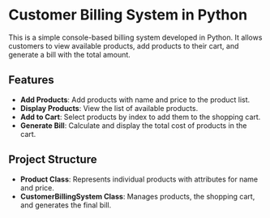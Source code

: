 # Customer Billing System in Python

This is a simple console-based billing system developed in Python. It allows customers to view available products, add products to their cart, and generate a bill with the total amount.

## Features

- **Add Products**: Add products with name and price to the product list.
- **Display Products**: View the list of available products.
- **Add to Cart**: Select products by index to add them to the shopping cart.
- **Generate Bill**: Calculate and display the total cost of products in the cart.

## Project Structure

- **Product Class**: Represents individual products with attributes for name and price.
- **CustomerBillingSystem Class**: Manages products, the shopping cart, and generates the final bill.
